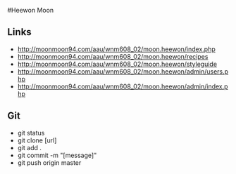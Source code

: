 #Heewon Moon

## Links

- http://moonmoon94.com/aau/wnm608_02/moon.heewon/index.php
- http://moonmoon94.com/aau/wnm608_02/moon.heewon/recipes
- http://moonmoon94.com/aau/wnm608_02/moon.heewon/styleguide
- http://moonmoon94.com/aau/wnm608_02/moon.heewon/admin/users.php
- http://moonmoon94.com/aau/wnm608_02/moon.heewon/admin/index.php

## Git
- git status
- git clone [url]
- git add .
- git commit -m "[message]"
- git push origin master


